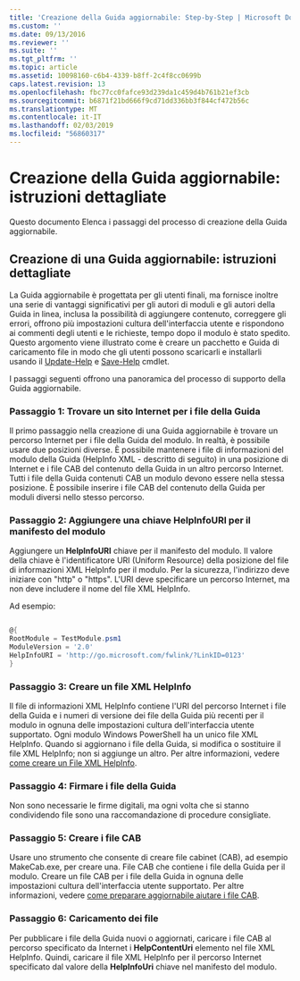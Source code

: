 ```yaml
---
title: 'Creazione della Guida aggiornabile: Step-by-Step | Microsoft Docs'
ms.custom: ''
ms.date: 09/13/2016
ms.reviewer: ''
ms.suite: ''
ms.tgt_pltfrm: ''
ms.topic: article
ms.assetid: 10098160-c6b4-4339-b8ff-2c4f8cc0699b
caps.latest.revision: 13
ms.openlocfilehash: fbc77cc0fafce93d239da1c459d4b761b21ef3cb
ms.sourcegitcommit: b6871f21bd666f9cd71dd336bb3f844cf472b56c
ms.translationtype: MT
ms.contentlocale: it-IT
ms.lasthandoff: 02/03/2019
ms.locfileid: "56860317"
---
```

# <a name="updatable-help-authoring-step-by-step"></a>Creazione della Guida aggiornabile: istruzioni dettagliate

Questo documento Elenca i passaggi del processo di creazione della Guida aggiornabile.

## <a name="authoring-updatable-help-step-by-step"></a>Creazione di una Guida aggiornabile: istruzioni dettagliate

La Guida aggiornabile è progettata per gli utenti finali, ma fornisce inoltre una serie di vantaggi significativi per gli autori di moduli e gli autori della Guida in linea, inclusa la possibilità di aggiungere contenuto, correggere gli errori, offrono più impostazioni cultura dell'interfaccia utente e rispondono ai commenti degli utenti e le richieste, tempo dopo il modulo è stato spedito. Questo argomento viene illustrato come è creare un pacchetto e Guida di caricamento file in modo che gli utenti possono scaricarli e installarli usando il [Update-Help](/powershell/module/Microsoft.PowerShell.Core/Update-Help) e [Save-Help](/powershell/module/Microsoft.PowerShell.Core/Save-Help) cmdlet.

I passaggi seguenti offrono una panoramica del processo di supporto della Guida aggiornabile.

### <a name="step-1-find-an-internet-site-for-your-help-files"></a>Passaggio 1: Trovare un sito Internet per i file della Guida

Il primo passaggio nella creazione di una Guida aggiornabile è trovare un percorso Internet per i file della Guida del modulo. In realtà, è possibile usare due posizioni diverse. È possibile mantenere i file di informazioni del modulo della Guida (HelpInfo XML - descritto di seguito) in una posizione di Internet e i file CAB del contenuto della Guida in un altro percorso Internet. Tutti i file della Guida contenuti CAB un modulo devono essere nella stessa posizione. È possibile inserire i file CAB del contenuto della Guida per moduli diversi nello stesso percorso.

### <a name="step-2-add-a-helpinfouri-key-to-your-module-manifest"></a>Passaggio 2: Aggiungere una chiave HelpInfoURI per il manifesto del modulo

Aggiungere un **HelpInfoURI** chiave per il manifesto del modulo. Il valore della chiave è l'identificatore URI (Uniform Resource) della posizione del file di informazioni XML HelpInfo per il modulo. Per la sicurezza, l'indirizzo deve iniziare con "http" o "https". L'URI deve specificare un percorso Internet, ma non deve includere il nome del file XML HelpInfo.

Ad esempio:

```powershell

@{
RootModule = TestModule.psm1
ModuleVersion = '2.0'
HelpInfoURI = 'http://go.microsoft.com/fwlink/?LinkID=0123'
}
```

### <a name="step-3-create-a-helpinfo-xml-file"></a>Passaggio 3: Creare un file XML HelpInfo

Il file di informazioni XML HelpInfo contiene l'URI del percorso Internet i file della Guida e i numeri di versione dei file della Guida più recenti per il modulo in ognuna delle impostazioni cultura dell'interfaccia utente supportato. Ogni modulo Windows PowerShell ha un unico file XML HelpInfo. Quando si aggiornano i file della Guida, si modifica o sostituire il file XML HelpInfo; non si aggiunge un altro. Per altre informazioni, vedere [come creare un File XML HelpInfo](./how-to-create-a-helpinfo-xml-file.md).

### <a name="step-4-sign-your-help-files"></a>Passaggio 4: Firmare i file della Guida

Non sono necessarie le firme digitali, ma ogni volta che si stanno condividendo file sono una raccomandazione di procedure consigliate.

### <a name="step-5-create-cab-files"></a>Passaggio 5: Creare i file CAB

Usare uno strumento che consente di creare file cabinet (CAB), ad esempio MakeCab.exe, per creare una. File CAB che contiene i file della Guida per il modulo. Creare un file CAB per i file della Guida in ognuna delle impostazioni cultura dell'interfaccia utente supportato. Per altre informazioni, vedere [come preparare aggiornabile aiutare i file CAB](./how-to-prepare-updatable-help-cab-files.md).

### <a name="step-6-upload-your-files"></a>Passaggio 6: Caricamento dei file

Per pubblicare i file della Guida nuovi o aggiornati, caricare i file CAB al percorso specificato da Internet i **HelpContentUri** elemento nel file XML HelpInfo. Quindi, caricare il file XML HelpInfo per il percorso Internet specificato dal valore della **HelpInfoUri** chiave nel manifesto del modulo.
